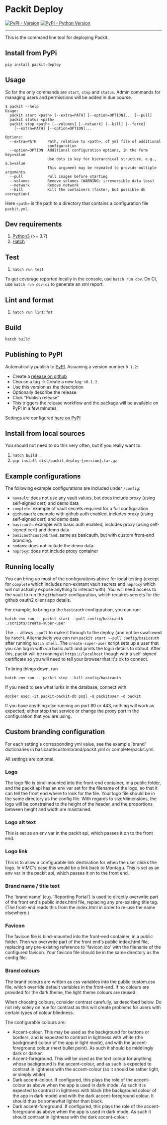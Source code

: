 # Packit Deploy

[![PyPI - Version](https://img.shields.io/pypi/v/packit-deploy.svg)](https://pypi.org/project/packit-deploy)
[![PyPI - Python Version](https://img.shields.io/pypi/pyversions/packit-deploy.svg)](https://pypi.org/project/packit-deploy)

-----

This is the command line tool for deploying Packit.

## Install from PyPi

```console
pip install packit-deploy
```

## Usage

So far the only commands are `start`, `stop` and `status`. Admin commands for managing users 
and permissions will be added in due course.

```
$ packit --help
Usage:
  packit start <path> [--extra=PATH] [--option=OPTION]... [--pull]
  packit status <path>
  packit stop <path> [--volumes] [--network] [--kill] [--force]
    [--extra=PATH] [--option=OPTION]...

Options:
  --extra=PATH     Path, relative to <path>, of yml file of additional
                   configuration
  --option=OPTION  Additional configuration options, in the form key=value
                   Use dots in key for hierarchical structure, e.g., a.b=value
                   This argument may be repeated to provide multiple arguments
  --pull           Pull images before starting
  --volumes        Remove volumes (WARNING: irreversible data loss)
  --network        Remove network
  --kill           Kill the containers (faster, but possible db corruption)
```

Here `<path>` is the path to a directory that contains a configuration file `packit.yml`.

## Dev requirements

1. [Python3](https://www.python.org/downloads/) (>= 3.7)
2. [Hatch](https://hatch.pypa.io/latest/install/)

## Test

1. `hatch run test`

To get coverage reported locally in the console, use `hatch run cov`. 
On CI, use `hatch run cov-ci` to generate an xml report.

## Lint and format

1. `hatch run lint:fmt`

## Build

```console
hatch build
```

## Publishing to PyPI

Automatically publish to [PyPI](https://pypi.org/project/packit-deploy).  Assuming a version number `0.1.2`:

* Create a [release on github](https://github.com/reside-ic/packit-deploy/releases/new)
* Choose a tag -> Create a new tag: `v0.1.2`
* Use this version as the description
* Optionally describe the release
* Click "Publish release"
* This triggers the release workflow and the package will be available on PyPI in a few minutes

Settings are configured [here on PyPI](https://pypi.org/manage/project/packit-deploy/settings/publishing)

## Install from local sources

You should not need to do this very often, but if you really want to:

1. `hatch build`
2. `pip install dist/packit_deploy-{version}.tar.gz`

## Example configurations

The following example configurations are included under `/config`:

- `novault`: does not use any vault values, but does include proxy (using self-signed cert) and demo data
- `complete`: example of vault secrets required for a full configuration
- `githubauth`: example with github auth enabled, includes proxy (using self-signed cert) and demo data
- `basicauth`: example with basic auth enabled, includes proxy (using self-signed cert) and demo data
- `basicauthcustombrand`: same as basicauth, but with custom front-end branding.
- `nodemo`: does not include the demo data
- `noproxy`: does not include proxy container

## Running locally

You can bring up most of the configurations above for local testing (except for `complete` which includes non-existant vault secrets and `noproxy` which will not actually expose anything to interact with).  You will need access to the vault to run the `githubauth` configuration, which requires secrets for the github oauth2 client app
details.

For example, to bring up the `basicauth` configuration, you can run:

```console
hatch env run -- packit start --pull config/basicauth
./scripts/create-super-user
```

The `--` allows `--pull` to make it through to the deploy (and not be swallowed by `hatch`).  Alternatively you can run `packit start --pull config/basicauth` after running `hatch shell`.  The `create-super-user` script sets up a user that you can log in with via basic auth and prints the login details to stdout.  After this, packit will be running at `https://localhost` though with a self-signed certificate so you will need to tell your browser that it's ok to connect.

To bring things down, run

```console
hatch env run -- packit stop --kill config/basicauth
```

If you need to see what lurks in the database, connect with

```console
docker exec -it packit-packit-db psql -U packituser -d packit
```

If you have anything else running on port 80 or 443, nothing will work as expected; either stop that service or change the proxy port in the configuration that you are using.

## Custom branding configuration

For each setting's corresponding yml value, see the example 'brand' dictionaries in basicauthcustombrand/packit.yml or complete/packit.yml.

All settings are optional.

### Logo

The logo file is bind-mounted into the front-end container, in a public folder, and the packit api has an env var set for the filename of the logo, so that it can tell the front end where to look for the file. Your logo file should be in the same directory as the config file. With regards to size/dimensions, the logo will be constrained to the height of the header, and the proportions between height and width are maintained.

### Logo alt text

This is set as an env var in the packit api, which passes it on to the front end.

### Logo link

This is to allow a configurable link destination for when the user clicks the logo. In VIMC's case this would be a link back to Montagu. This is set as an env var in the packit api, which passes it on to the front end.

### Brand name / title text

The 'brand name' (e.g. 'Reporting Portal') is used to directly overwrite part of the front end's public index.html file, replacing any pre-existing title tag. (The front-end reads this from the index.html in order to re-use the name elsewhere.)

### Favicon

The favicon file is bind-mounted into the front-end container, in a public folder. Then we overwrite part of the front end's public index.html file, replacing any pre-existing reference to 'favicon.ico' with the filename of the configured favicon. Your favicon file should be in the same directory as the config file.

### Brand colours

The brand colours are written as css variables into the public custom.css file, which override default variables in the front-end. If no colours are provided for the dark theme, the light theme colours are reused.

When choosing colours, consider contrast carefully, as described below. Do not rely solely on hue for contrast as this will create problems for users with certain types of colour blindness.

The configurable colours are:

* Accent-colour. This may be used as the background for buttons or borders, and is expected to contrast in lightness with white (the background colour of the app in light mode), and with the accent-foreground colour (next bullet point). As such it should be middlingly dark or darker.
* Accent-foreground. This will be used as the text colour for anything whose background is the accent-colour, and as such is expected to contrast in lightness with the accent-colour (so it should be rather light, or simply white).
* Dark accent-colour. If configured, this plays the role of the accent-colour as above when the app is used in dark mode. As such it is expected to contrast in lightness with black (the background colour of the app in dark mode) and with the dark accent-foreground colour. It should thus be somewhat lighter than black.
* Dark accent-foreground. If configured, this plays the role of the accent-foreground as above when the app is used in dark mode. As such it should contrast in lightness with the dark accent-colour.
